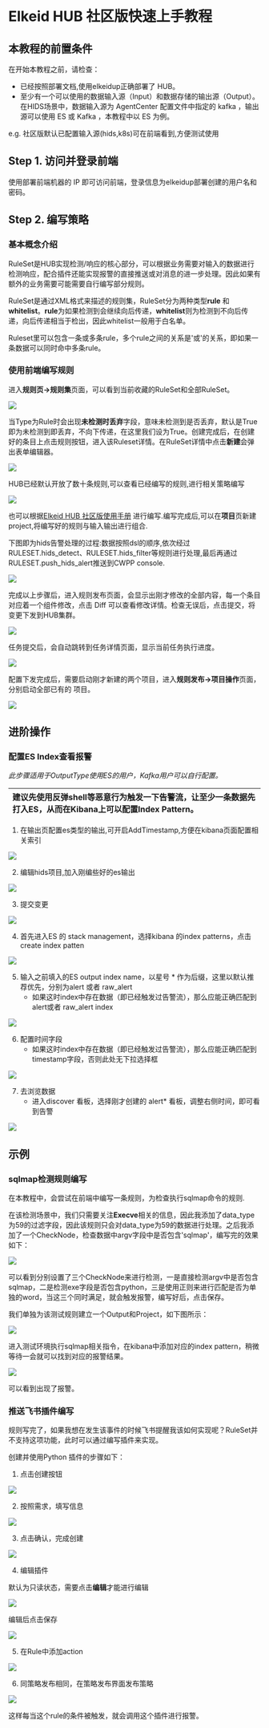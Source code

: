 ﻿# Elkeid HUB 社区版快速上手教程

## 本教程的前置条件

在开始本教程之前，请检查：

- 已经按照部署文档,使用elkeidup正确部署了 HUB。
- 至少有一个可以使用的数据输入源（Input）和数据存储的输出源（Output）。在HIDS场景中，数据输入源为 AgentCenter 配置文件中指定的 kafka ，输出源可以使用 ES 或 Kafka ，本教程中以 ES 为例。

e.g. 社区版默认已配置输入源(hids,k8s)可在前端看到,方便测试使用

## Step 1. 访问并登录前端

使用部署前端机器的 IP 即可访问前端，登录信息为elkeidup部署创建的用户名和密码。

## Step 2. 编写策略

### 基本概念介绍

RuleSet是HUB实现检测/响应的核心部分，可以根据业务需要对输入的数据进行检测响应，配合插件还能实现报警的直接推送或对消息的进一步处理。因此如果有额外的业务需要可能需要自行编写部分规则。

RuleSet是通过XML格式来描述的规则集，RuleSet分为两种类型**rule** 和 **whitelist**。**rule**为如果检测到会继续向后传递，**whitelist**则为检测到不向后传递，向后传递相当于检出，因此whitelist一般用于白名单。

Ruleset里可以包含一条或多条rule，多个rule之间的关系是'或'的关系，即如果一条数据可以同时命中多条rule。

### 使用前端编写规则

进入**规则页->规则集**页面，可以看到当前收藏的RuleSet和全部RuleSet。

![](002.png)

当Type为Rule时会出现**未检测时丢弃**字段，意味未检测到是否丢弃，默认是True即为未检测到即丢弃，不向下传递，在这里我们设为True。创建完成后，在创建好的条目上点击规则按钮，进入该Ruleset详情。在RuleSet详情中点击**新建**会弹出表单编辑器。

![](003.png)

HUB已经默认开放了数十条规则,可以查看已经编写的规则,进行相关策略编写

![](004.png)

也可以根据[Elkeid HUB 社区版使用手册](../handbook/handbook.md) 进行编写.编写完成后,可以在**项目**页新建project,将编写好的规则与输入输出进行组合.

下图即为hids告警处理的过程:数据按照dsl的顺序,依次经过RULESET.hids\_detect、RULESET.hids\_filter等规则进行处理,最后再通过RULESET.push\_hids\_alert推送到CWPP console.

![](005.png)

完成以上步骤后，进入规则发布页面，会显示出刚才修改的全部内容，每一个条目对应着一个组件修改，点击 Diff 可以查看修改详情。检查无误后，点击提交，将变更下发到HUB集群。

![](006.png)

任务提交后，会自动跳转到任务详情页面，显示当前任务执行进度。

![](007.png)

配置下发完成后，需要启动刚才新建的两个项目，进入**规则发布->项目操作**页面，分别启动全部已有的 项目。

![](008.png)

## 进阶操作

### 配置ES Index查看报警

*此步骤适用于OutputType使用ES的用户，Kafka用户可以自行配置。*

|建议先使用反弹shell等恶意行为触发一下告警流，让至少一条数据先打入ES，从而在Kibana上可以配置Index Pattern。|
| :- |
1. 在输出页配置es类型的输出,可开启AddTimestamp,方便在kibana页面配置相关索引

![](009.png)

2. 编辑hids项目,加入刚编些好的es输出

![](010.png)

3. 提交变更

![](011.png)

4. 首先进入ES 的 stack management，选择kibana 的index patterns，点击 create index patten

![](012.png)

5. 输入之前填入的ES output index name，以星号 \*  作为后缀，这里以默认推荐优先，分别为alert 或者 raw\_alert
   - 如果这时index中存在数据（即已经触发过告警流），那么应能正确匹配到alert或者 raw\_alert index

![](013.png)

6. 配置时间字段
   - 如果这时index中存在数据（即已经触发过告警流），那么应能正确匹配到timestamp字段，否则此处无下拉选择框

![](014.png)

7. 去浏览数据
   - 进入discover 看板，选择刚才创建的  alert\* 看板，调整右侧时间，即可看到告警

![](015.png)

## 示例

### sqlmap检测规则编写

在本教程中，会尝试在前端中编写一条规则，为检查执行sqlmap命令的规则.

在该检测场景中，我们只需要关注**Execve**相关的信息，因此我添加了data\_type为59的过滤字段，因此该规则只会对data\_type为59的数据进行处理。之后我添加了一个CheckNode，检查数据中argv字段中是否包含'sqlmap'，编写完的效果如下：

![](016.png)

可以看到分别设置了三个CheckNode来进行检测，一是直接检测argv中是否包含sqlmap，二是检测exe字段是否包含python，三是使用正则来进行匹配是否为单独的word，当这三个同时满足，就会触发报警，编写好后，点击保存。

我们单独为该测试规则建立一个Output和Project，如下图所示：

![](017.png)

进入测试环境执行sqlmap相关指令，在kibana中添加对应的index pattern，稍微等待一会就可以找到对应的报警结果。

![](018.png)

可以看到出现了报警。

### 推送飞书插件编写

规则写完了，如果我想在发生该事件的时候飞书提醒我该如何实现呢？RuleSet并不支持这项功能，此时可以通过编写插件来实现。

创建并使用Python 插件的步骤如下：

1. 点击创建按钮

![](019.png)

2. 按照需求，填写信息

![](020.png)

3. 点击确认，完成创建

![](021.png)

4. 编辑插件

默认为只读状态，需要点击**编辑**才能进行编辑

![](022.png)

编辑后点击保存

![](023.png)

5. 在Rule中添加action

![](024.png)

6. 同策略发布相同，在策略发布界面发布策略

![](025.png)

这样每当这个rule的条件被触发，就会调用这个插件进行报警。


